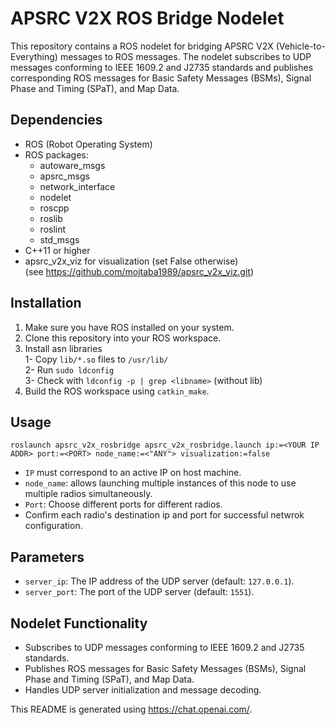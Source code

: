 # APSRC V2X ROS Bridge Nodelet

This repository contains a ROS nodelet for bridging APSRC V2X (Vehicle-to-Everything) messages to ROS messages. The nodelet subscribes to UDP messages conforming to IEEE 1609.2 and J2735 standards and publishes corresponding ROS messages for Basic Safety Messages (BSMs), Signal Phase and Timing (SPaT), and Map Data.

## Dependencies
- ROS (Robot Operating System)
- ROS packages:
  - autoware_msgs
  - apsrc_msgs
  - network_interface
  - nodelet
  - roscpp
  - roslib
  - roslint
  - std_msgs
- C++11 or higher
- apsrc_v2x_viz for visualization (set False otherwise)  
(see https://github.com/mojtaba1989/apsrc_v2x_viz.git)

## Installation
1. Make sure you have ROS installed on your system.
2. Clone this repository into your ROS workspace.
3. Install asn libraries  
    1- Copy `lib/*.so` files to `/usr/lib/`  
    2- Run `sudo ldconfig`  
    3- Check with `ldconfig -p | grep <libname>` (without lib)  
4. Build the ROS workspace using `catkin_make`.

## Usage
```
roslaunch apsrc_v2x_rosbridge apsrc_v2x_rosbridge.launch ip:=<YOUR IP ADDR> port:=<PORT> node_name:=<"ANY"> visualization:=false
```   
- `IP` must correspond to an active IP on host machine.
- `node_name`: allows launching multiple instances of this node to use multiple radios simultaneously.
- `Port`: Choose different ports for different radios.
-  Confirm each radio's destination ip and port for successful netwrok configuration.

## Parameters
- `server_ip`: The IP address of the UDP server (default: `127.0.0.1`).
- `server_port`: The port of the UDP server (default: `1551`).

## Nodelet Functionality
- Subscribes to UDP messages conforming to IEEE 1609.2 and J2735 standards.
- Publishes ROS messages for Basic Safety Messages (BSMs), Signal Phase and Timing (SPaT), and Map Data.
- Handles UDP server initialization and message decoding.

This README is generated using https://chat.openai.com/.

